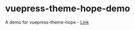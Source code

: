 # vuepress-theme-hope-demo

A demo for vuepress-theme-hope - [Link](https://vuepress-theme-hope-demo.mrhope.site/)
